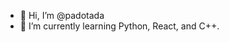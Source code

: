 - 👋 Hi, I’m @padotada
- 🌱 I’m currently learning Python, React, and C++.


<!---
padotada/padotada is a ✨ special ✨ repository because its `README.md` (this file) appears on your GitHub profile.
You can click the Preview link to take a look at your changes.
--->
